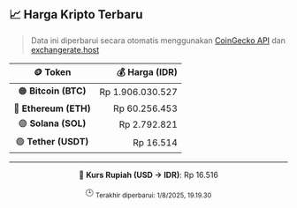 

<!-- HARGA_KRIPTO -->
## 📈 Harga Kripto Terbaru

> Data ini diperbarui secara otomatis menggunakan [CoinGecko API](https://www.coingecko.com/) dan [exchangerate.host](https://exchangerate.host/)

<div align="center">

| 🪙 Token | 💰 Harga (IDR) |
|:------:|---------------:|
| 🟠 **Bitcoin (BTC)**   | Rp 1.906.030.527 |
| 🔵 **Ethereum (ETH)**  | Rp 60.256.453 |
| 🟣 **Solana (SOL)**    | Rp 2.792.821 |
| 🟢 **Tether (USDT)**   | Rp 16.514 |

---

💱 **Kurs Rupiah (USD → IDR)**: Rp 16.516

🕒 <sub>Terakhir diperbarui: 1/8/2025, 19.19.30</sub>

</div>
<!-- /HARGA_KRIPTO -->